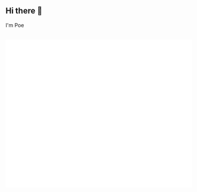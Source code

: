 ## Hi there 👋

I'm Poe

<div align="center">
	<br>
	<a href="https://github.com/poeeain/main/me.svg">
		<img src="https://raw.githubusercontent.com/poeeain/poeeain/a79de3e44bfc0cbed21d26f43edfff457fc984be/my.svg" width="800" height="400" alt="Click to see the source">
	</a>
	<br>
</div>
